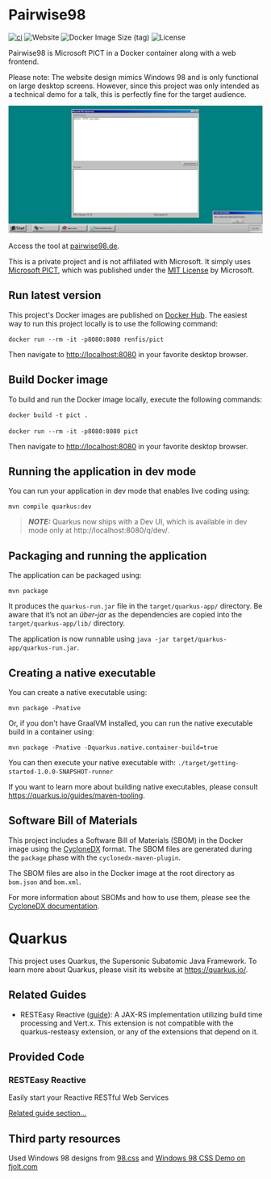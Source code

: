# Pairwise98

[![ci](https://github.com/renfis/pict/actions/workflows/push.yml/badge.svg)](https://github.com/renfis/pict/actions/workflows/push.yml)
![Website](https://img.shields.io/website?url=https%3A%2F%2Fwww.pairwise98.de)
![Docker Image Size (tag)](https://img.shields.io/docker/image-size/renfis/pict/latest)
![License](https://img.shields.io/github/license/renfis/pict)

Pairwise98 is Microsoft PICT in a Docker container along with a web
frontend.

Please note: The website design mimics Windows 98 and is only
functional on large desktop screens. However, since this project
was only intended as a technical demo for a talk, this is perfectly
fine for the target audience.

![Screenshot of the Website](screenshot.webp)

Access the tool at [pairwise98.de](https://www.pairwise98.de).

This is a private project and is not affiliated with Microsoft.
It simply uses [Microsoft PICT](https://github.com/microsoft/pict),
which was published under the
[MIT License](https://github.com/microsoft/pict/blob/main/LICENSE.TXT)
by Microsoft.

## Run latest version

This project's Docker images are published on [Docker Hub](https://hub.docker.com/r/renfis/pict).
The easiest way to run this project locally is to use the following command:

```shell
docker run --rm -it -p8080:8080 renfis/pict
```

Then navigate to <http://localhost:8080> in your favorite desktop browser.

## Build Docker image

To build and run the Docker image locally, execute the following commands:

```shell
docker build -t pict .

docker run --rm -it -p8080:8080 pict
```

Then navigate to <http://localhost:8080> in your favorite desktop browser.

## Running the application in dev mode

You can run your application in dev mode that enables live coding using:

```shell
mvn compile quarkus:dev
```

> **_NOTE:_**  Quarkus now ships with a Dev UI, which is available in dev mode
> only at http://localhost:8080/q/dev/.

## Packaging and running the application

The application can be packaged using:

```shell
mvn package
```

It produces the `quarkus-run.jar` file in the `target/quarkus-app/` directory.
Be aware that it’s not an _über-jar_ as the dependencies are copied into
the `target/quarkus-app/lib/` directory.

The application is now runnable
using `java -jar target/quarkus-app/quarkus-run.jar`.

## Creating a native executable

You can create a native executable using:

```shell
mvn package -Pnative
```

Or, if you don't have GraalVM installed, you can run the native executable build
in a container using:

```shell
mvn package -Pnative -Dquarkus.native.container-build=true
```

You can then execute your native executable
with: `./target/getting-started-1.0.0-SNAPSHOT-runner`

If you want to learn more about building native executables, please
consult https://quarkus.io/guides/maven-tooling.

## Software Bill of Materials

This project includes a Software Bill of Materials (SBOM) in the Docker image using the [CycloneDX](https://cyclonedx.org/) format. The SBOM files are generated during the `package` phase with the `cyclonedx-maven-plugin`.

The SBOM files are also in the Docker image at the root directory as `bom.json` and `bom.xml`.

For more information about SBOMs and how to use them, please see the [CycloneDX documentation](https://cyclonedx.org/docs/).

# Quarkus

This project uses Quarkus, the Supersonic Subatomic Java Framework.
To learn more about Quarkus, please visit its website at https://quarkus.io/.

## Related Guides

- RESTEasy Reactive ([guide](https://quarkus.io/guides/resteasy-reactive)): A
  JAX-RS implementation utilizing build time processing and Vert.x. This
  extension is not compatible with the quarkus-resteasy extension, or any of the
  extensions that depend on it.

## Provided Code

### RESTEasy Reactive

Easily start your Reactive RESTful Web Services

[Related guide section...](https://quarkus.io/guides/getting-started-reactive#reactive-jax-rs-resources)

## Third party resources

Used Windows 98 designs from [98.css](https://jdan.github.io/98.css/) and
[Windows 98 CSS Demo on fjolt.com](https://fjolt.com/article/css-windows-98)
